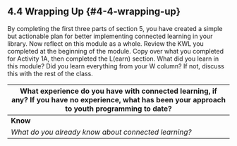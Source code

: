 ## 4.4 Wrapping Up {#4-4-wrapping-up}

By completing the first three parts of section 5, you have created a simple but actionable plan for better implementing connected learning in your library. Now reflect on this module as a whole. Review the KWL you completed at the beginning of the module. Copy over what you completed for Activity 1A, then completed the L(earn) section. What did you learn in this module? Did you learn everything from your W column? If not, discuss this with the rest of the class.

| **What experience do you have with connected learning, if any? If you have no experience, what has been your approach to youth programming to date?** |
| --- |
| **Know** | **Want** | **Learn** |
| _What do you already know about connected learning?_ | _What do you want to learn about connected learning?_ | _What did you learn about connected learning in this module?_ |